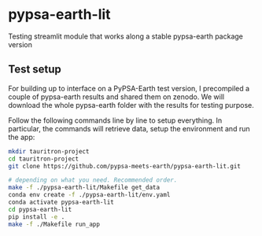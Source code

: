 # pypsa-earth-lit

Testing streamlit module that works along a stable pypsa-earth package version

## Test setup

For building up to interface on a PyPSA-Earth test version, I precompiled a couple of pypsa-earth results and shared them on zenodo. We will download the whole pypsa-earth folder with the results for testing purpose.

Follow the following commands line by line to setup everything. In particular, the commands will retrieve data, setup the environment and run the app:

```bash
mkdir tauritron-project
cd tauritron-project
git clone https://github.com/pypsa-meets-earth/pypsa-earth-lit.git

# depending on what you need. Recommended order.
make -f ./pypsa-earth-lit/Makefile get_data
conda env create -f ./pypsa-earth-lit/env.yaml
conda activate pypsa-earth-lit
cd pypsa-earth-lit
pip install -e .
make -f ./Makefile run_app
```
